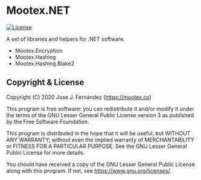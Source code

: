 # Mootex.NET

[![License](https://img.shields.io/github/license/mootexco/Mootex.Auth)](https://github.com/mootexco/Mootex.Auth/blob/main/LICENSE)

A set of libraries and helpers for .NET software.

- Mootex.Encryption
- Mootex.Hashing
- Mootex.Hashing.Blake2

## Copyright & License

Copyright (C) 2020 Jose J. Fernández (https://mootex.co)

This program is free software: you can redistribute it and/or modify
it under the terms of the GNU Lesser General Public License version 3
as published by the Free Software Foundation.

This program is distributed in the hope that it will be useful,
but WITHOUT ANY WARRANTY; without even the implied warranty of
MERCHANTABILITY or FITNESS FOR A PARTICULAR PURPOSE. See the
GNU Lesser General Public License for more details.

You should have received a copy of the GNU Lesser General Public License
along with this program. If not, see <https://www.gnu.org/licenses/>.
